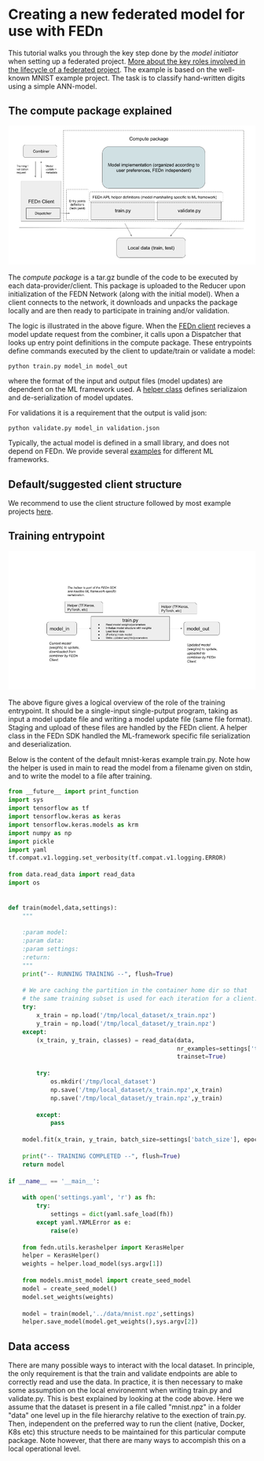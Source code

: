 # Creating a new federated model for use with FEDn 

This tutorial walks you through the key step done by the *model initiator* when setting up a federated project. [More about the key roles involved in the lifecycle of a federated project](roles.md). The example is based on the well-known MNIST example project. The task is to classify hand-written digits using a simple ANN-model.   

## The compute package explained

![alt-text](img/ComputePackageOverview.png?raw=true "Compute package overview")

The *compute package* is a tar.gz bundle of the code to be executed by each data-provider/client. This package is uploaded to the Reducer upon initialization of the FEDN Network (along with the initial model). When a client connects to the network, it downloads and unpacks the package locally and are then ready to participate in training and/or validation. 

The logic is illustrated in the above figure. When the [FEDn client](https://github.com/scaleoutsystems/fedn/blob/master/fedn/fedn/client.py) recieves a model update request from the combiner, it calls upon a Dispatcher that looks up entry point definitions in the compute package. These entrypoints define commands executed by the client to update/train or validate a model: 

```
python train.py model_in model_out 
```

where the format of the input and output files (model updates) are dependent on the ML framework used. A [helper class](https://github.com/scaleoutsystems/fedn/blob/master/fedn/fedn/utils/kerashelper.py) defines serializaion and de-serialization of model updates. 

For validations it is a requirement that the output is valid json: 

```
python validate.py model_in validation.json 
```

Typically, the actual model is defined in a small library, and does not depend on FEDn. We provide several [examples](https://github.com/scaleoutsystems/examples) for different ML frameworks.  


## Default/suggested client structure
We recommend to use the client structure followed by most example projects [here](https://github.com/scaleoutsystems/examples).

## Training entrypoint
![alt-text](img/TrainSISO.png?raw=true "Training entrypoint")

The above figure gives a logical overview of the role of the training entrypoint. It should be a single-input single-putput program, taking as input a model update file and writing a model update file (same file format). Staging and upload of these files are handled by the FEDn client. A helper class in the FEDn SDK handled the ML-framework specific file serialization and deserialization. 

Below is the content of the default mnist-keras example train.py. Note how the helper is used in main to read the model from a filename given on stdin, and to write the model to a file after training. 

```python
from __future__ import print_function
import sys
import tensorflow as tf
import tensorflow.keras as keras
import tensorflow.keras.models as krm
import numpy as np
import pickle
import yaml
tf.compat.v1.logging.set_verbosity(tf.compat.v1.logging.ERROR)

from data.read_data import read_data
import os


def train(model,data,settings):
    """

    :param model: 
    :param data: 
    :param settings: 
    :return: 
    """
    print("-- RUNNING TRAINING --", flush=True)

    # We are caching the partition in the container home dir so that
    # the same training subset is used for each iteration for a client.
    try:
        x_train = np.load('/tmp/local_dataset/x_train.npz')
        y_train = np.load('/tmp/local_dataset/y_train.npz')
    except:
        (x_train, y_train, classes) = read_data(data,
                                                nr_examples=settings['training_samples'],
                                                trainset=True)

        try:
            os.mkdir('/tmp/local_dataset')
            np.save('/tmp/local_dataset/x_train.npz',x_train)
            np.save('/tmp/local_dataset/y_train.npz',y_train)

        except:
            pass

    model.fit(x_train, y_train, batch_size=settings['batch_size'], epochs=settings['epochs'], verbose=1)

    print("-- TRAINING COMPLETED --", flush=True)
    return model

if __name__ == '__main__':

    with open('settings.yaml', 'r') as fh:
        try:
            settings = dict(yaml.safe_load(fh))
        except yaml.YAMLError as e:
            raise(e)

    from fedn.utils.kerashelper import KerasHelper
    helper = KerasHelper()
    weights = helper.load_model(sys.argv[1])

    from models.mnist_model import create_seed_model
    model = create_seed_model()
    model.set_weights(weights)

    model = train(model,'../data/mnist.npz',settings)
    helper.save_model(model.get_weights(),sys.argv[2])

```
## Data access 
There are many possible ways to interact with the local dataset. In principle, the only requirement is that the train and validate endpoints are able to correctly read and use the data. In practice, it is then necessary to make some assumption on the local environemnt when writing train.py and validate.py. This is best explained by looking at the code above. Here we assume that the dataset is present in a file called "mnist.npz" in a folder "data" one level up in the file hierarchy relative to the exection of train.py. Then, independent on the preferred way to run the client (native, Docker, K8s etc) this structure needs to be maintained for this particular compute package. Note however, that there are many ways to accompish this on a local operational level.  


